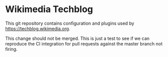 Wikimedia Techblog
==================

This git repository contains configuration and plugins used by
https://techblog.wikimedia.org.

This change should not be merged. This is just a test to see if we can
reproduce the CI integration for pull requests against the master branch not
firing.

